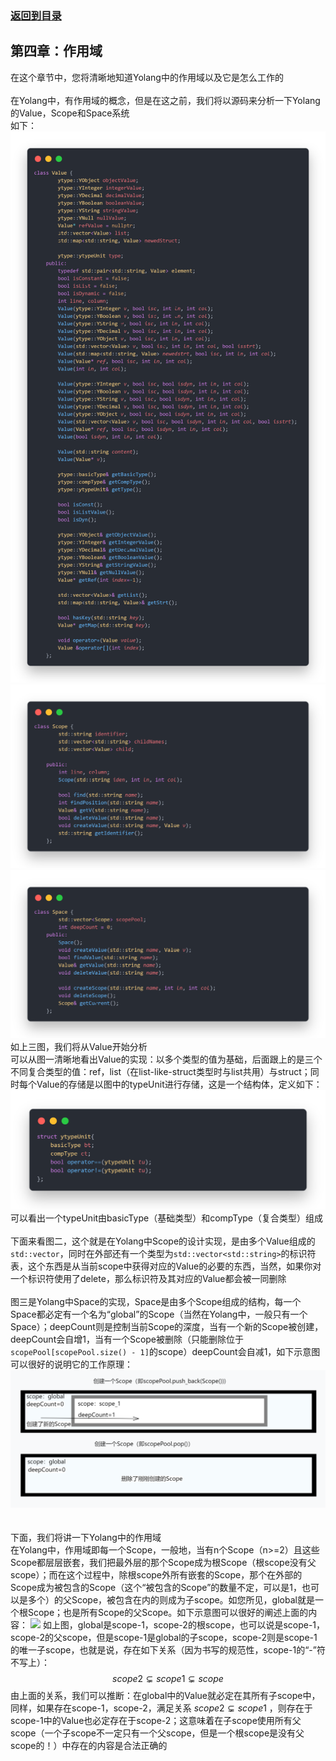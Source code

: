 ### [返回到目录](content.md)
## 第四章：作用域
在这个章节中，您将清晰地知道Yolang中的作用域以及它是怎么工作的\
\
在Yolang中，有作用域的概念，但是在这之前，我们将以源码来分析一下Yolang的Value，Scope和Space系统\
如下：
![](img/value.png)\
![](img/scope.png)\
![](img/space.png)
如上三图，我们将从Value开始分析\
可以从图一清晰地看出Value的实现：以多个类型的值为基础，后面跟上的是三个不同复合类型的值：ref，list（在list-like-struct类型时与list共用）与struct；同时每个Value的存储是以图中的typeUnit进行存储，这是一个结构体，定义如下：
![](img/type.png)
可以看出一个typeUnit由basicType（基础类型）和compType（复合类型）组成\
\
下面来看图二，这个就是在Yolang中Scope的设计实现，是由多个Value组成的`std::vector`，同时在外部还有一个类型为`std::vector<std::string>`的标识符表，这个东西是从当前scope中获得对应的Value的必要的东西，当然，如果你对一个标识符使用了delete，那么标识符及其对应的Value都会被一同删除\
\
图三是Yolang中Space的实现，Space是由多个Scope组成的结构，每一个Space都必定有一个名为“global”的Scope（当然在Yolang中，一般只有一个Space）；deepCount则是控制当前Scope的深度，当有一个新的Scope被创建，deepCount会自增1，当有一个Scope被删除（只能删除位于`scopePool[scopePool.size() - 1]`的scope）deepCount会自减1，如下示意图可以很好的说明它的工作原理：
![](img/space_creates_deletes.png)\
\
\
下面，我们将讲一下Yolang中的作用域\
在Yolang中，作用域即每一个Scope，一般地，当有n个Scope（n>=2）且这些Scope都层层嵌套，我们把最外层的那个Scope成为根Scope（根scope没有父scope）；而在这个过程中，除根scope外所有嵌套的Scope，那个在外部的Scope成为被包含的Scope（这个“被包含的Scope”的数量不定，可以是1，也可以是多个）的父Scope，被包含在内的则成为子scope。如您所见，global就是一个根Scope；也是所有Scope的父Scope。如下示意图可以很好的阐述上面的内容：
![](img/scope_relation.png)
如上图，global是scope-1，scope-2的根scope，也可以说是scope-1，scope-2的父scope，但是scope-1是global的子scope，scope-2则是scope-1的唯一子scope，也就是说，存在如下关系（因为书写的规范性，scope-1的“-”符不写上）：
$$
scope2 \subsetneq scope1 \subsetneq scope
$$
由上面的关系，我们可以推断：在global中的Value就必定在其所有子scope中，同样，如果存在scope-1，scope-2，满足关系 $scope2 ⊊ scope1$ ，则存在于scope-1中的Value也必定存在于scope-2；这意味着在子scope使用所有父scope（一个子scope不一定只有一个父scope，但是一个根scope是没有父scope的！）中存在的内容是合法正确的